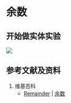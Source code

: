 # 余数

## 开始做实体实验

![](/images/数论/高斯的算术研究中典型的推演实验/基本概念/余数/1a1.jpg)

## 参考文献及资料

1. 维基百科
	- [Remainder](https://en.wikipedia.org/wiki/Remainder) | [余数](https://zh.wikipedia.org/wiki/余数) 




